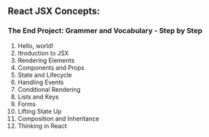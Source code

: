 ## React JSX Concepts: 
### The End Project: Grammer and Vocabulary - Step by Step

  1. Hello, world!
  2. Itroduction to JSX
  3. Rendering Elements
  4. Components and Props
  5. State and Lifecycle
  6. Handling Events
  7. Conditional Rendering
  8. Lists and Keys
  9. Forms
  10. Lifting State Up
  11. Composition and Inheritance
  12. Thinking in React
  
